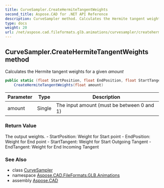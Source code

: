 ```yaml
---
title: CurveSampler.CreateHermiteTangentWeights
second_title: Aspose.CAD for .NET API Reference
description: CurveSampler method. Calculates the Hermite tangent weights for a given amount
type: docs
weight: 20
url: /net/aspose.cad.fileformats.glb.animations/curvesampler/createhermitetangentweights/
---
```

## CurveSampler.CreateHermiteTangentWeights method

Calculates the Hermite tangent weights for a given *amount*

```csharp
public static (float StartPosition, float EndPosition, float StartTangent, float EndTangent) 
    CreateHermiteTangentWeights(float amount)
```

| Parameter | Type | Description |
| --- | --- | --- |
| amount | Single | The input amount (must be between 0 and 1) |

### Return Value

The output weights. - StartPosition: Weight for Start point - EndPosition: Weight for End point - StartTangent: Weight for Start Outgoing Tangent - EndTangent: Weight for End Incoming Tangent

### See Also

* class [CurveSampler](../)
* namespace [Aspose.CAD.FileFormats.GLB.Animations](../../curvesampler/)
* assembly [Aspose.CAD](../../../)



